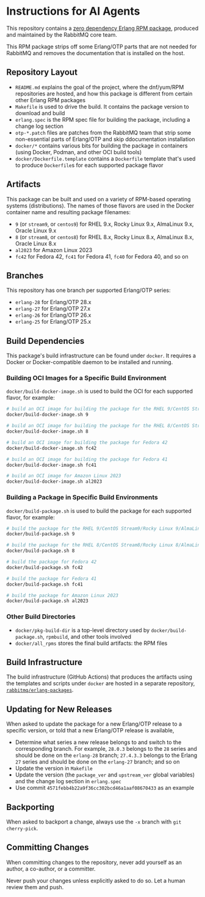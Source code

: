 # Instructions for AI Agents

This repository contains a [zero dependency Erlang RPM package](https://github.com/rabbitmq/erlang-rpm/),
produced and maintained by the RabbitMQ core team.

This RPM package strips off some Erlang/OTP parts that are not needed for RabbitMQ and removes
the documentation that is installed on the host.

## Repository Layout

 * `README.md` explains the goal of the project, where the dnf/yum/RPM repositories are hosted, and how
   this package is different from certain other Erlang RPM packages
 * `Makefile` is used to drive the build. It contains the package version to download and build
 * `erlang.spec` is the RPM spec file for building the package, including a change log section
 * `otp-*.patch` files are patches from the RabbitMQ team that strip some non-essential parts of Erlang/OTP
   and skip ddocumentation installation
 * `docker/*` contains various bits for building the package in containers (using Docker, Podman, and other OCI build tools)
 * `docker/Dockerfile.template` contains a `Dockerfile` template that's used to produce `Dockerfile`s for each supported package
   flavor

## Artifacts

This package can be built and used on a variety of RPM-based operating systems (distributions). The names of those
flavors are used in the Docker container name and resulting package filenames:

 * `9` (or `stream9`, or `centos9`) for RHEL 9.x, Rocky Linux 9.x, AlmaLinux 9.x, Oracle Linux 9.x
 * `8` (or `stream8`, or `centos8`) for RHEL 8.x, Rocky Linux 8.x, AlmaLinux 8.x, Oracle Linux 8.x
 * `al2023` for Amazon Linux 2023
 * `fc42` for Fedora 42, `fc41` for Fedora 41, `fc40` for Fedora 40, and so on

## Branches

This repository has one branch per supported Erlang/OTP series:

 * `erlang-28` for Erlang/OTP 28.x
 * `erlang-27` for Erlang/OTP 27.x
 * `erlang-26` for Erlang/OTP 26.x
 * `erlang-25` for Erlang/OTP 25.x

## Build Dependencies

This package's build infrastructure can be found under `docker`. It requires a Docker or Docker-compatible daemon
to be installed and running.

### Building OCI Images for a Specific Build Environment

`docker/build-docker-image.sh` is used to build the OCI for each supported flavor, for example:

```bash
# build an OCI image for building the package for the RHEL 9/CentOS Stream9/Rocky Linux 9/AlmaLinux 9/Oracle Linux 9 family
docker/build-docker-image.sh 9
```

```bash
# build an OCI image for building the package for the RHEL 8/CentOS Stream8/Rocky Linux 8/AlmaLinux 8/Oracle Linux 8 family
docker/build-docker-image.sh 8
```

```bash
# build an OCI image for building the package for Fedora 42
docker/build-docker-image.sh fc42

# build an OCI image for building the package for Fedora 41
docker/build-docker-image.sh fc41
```

```bash
# build an OCI image for Amazon Linux 2023
docker/build-docker-image.sh al2023
```

### Building a Package in Specific Build Environments

`docker/build-package.sh` is used to build the package for each supported flavor, for example:

```bash
# build the package for the RHEL 9/CentOS Stream9/Rocky Linux 9/AlmaLinux 9/Oracle Linux 9 family
docker/build-package.sh 9
```

```bash
# build the package for the RHEL 8/CentOS Stream8/Rocky Linux 8/AlmaLinux 8/Oracle Linux 8 family
docker/build-package.sh 8
```

```bash
# build the package for Fedora 42
docker/build-package.sh fc42

# build the package for Fedora 41
docker/build-package.sh fc41
```

```bash
# build the package for Amazon Linux 2023
docker/build-package.sh al2023
```

### Other Build Directories

 * `docker/pkg-build-dir` is a top-level directory used by `docker/build-package.sh`, `rpmbuild`, and other tools involved
 * `docker/all_rpms` stores the final build artifacts: the RPM files

## Build Infrastructure

The build infrastructure (GitHub Actions) that produces the artifacts using the templates and scripts under `docker`
are hosted in a separate repository, [`rabbitmq/erlang-packages`](https://github.com/rabbitmq/erlang-packages).

## Updating for New Releases

When asked to update the package for a new Erlang/OTP release to a specific version, or told
that a new Erlang/OTP release is available,

 * Determine what series a new release belongs to and switch to the corresponding branch.
   For example, `28.0.3` belongs to the `28` series and should be done on the `erlang-28` branch;
   `27.4.3.3` belongs to the Erlang `27` series and should be done on the `erlang-27` branch; and so on
 * Update the version in `Makefile`
 * Update the version (the `package_ver` and `upstream_ver` global variables) and the change log section in `erlang.spec`
 * Use commit `4571febb4b22a9f36cc302bcd46a1aaf08670433` as an example

## Backporting

When asked to backport a change, always use the `-x` branch with `git cherry-pick`.

## Committing Changes

When committing changes to the repository, never add yourself as an author, a co-author, or a committer.

Never push your changes unless explicitly asked to do so. Let a human review them and push.
